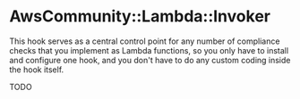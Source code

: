 # AwsCommunity::Lambda::Invoker

This hook serves as a central control point for any number of compliance checks that you implement as Lambda functions, so you only have to install and configure one hook, and you don't have to do any custom coding inside the hook itself.

TODO
